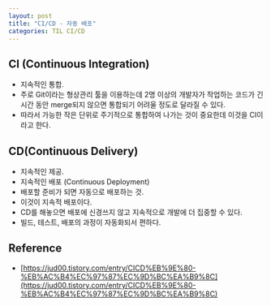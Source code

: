 ```yaml
---
layout: post
title: "CI/CD - 자동 배포"
categories: TIL CI/CD
---
```


## CI (Continuous Integration)

- 지속적인 통합.
- 주로 Git이라는 형상관리 툴을 이용하는데 2명 이상의 개발자가 작업하는 코드가 긴 시간 동안 merge되지 않으면 통합되기 어려울 정도로 달라질 수 있다.
- 따라서 가능한 작은 단위로 주기적으로 통합하여 나가는 것이 중요한데 이것을 CI이라고 한다.

## CD(Continuous Delivery)

- 지속적인 제공.
- 지속적인 배포 (Continuous Deployment)
- 배포할 준비가 되면 자동으로 배포하는 것.
- 이것이 지속적 배포이다.
- CD를 해놓으면 배포에 신경쓰지 않고 지속적으로 개발에 더 집중할 수 있다.
- 빌드, 테스트, 배포의 과정이 자동화되서 편하다.

## Reference

- [https://jud00.tistory.com/entry/CICD%EB%9E%80-%EB%AC%B4%EC%97%87%EC%9D%BC%EA%B9%8C](https://jud00.tistory.com/entry/CICD%EB%9E%80-%EB%AC%B4%EC%97%87%EC%9D%BC%EA%B9%8C)
